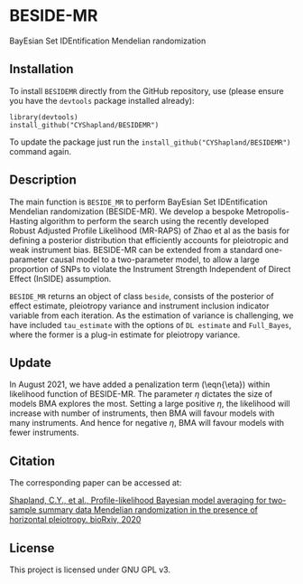 # BESIDE-MR
BayEsian Set IDEntification Mendelian randomization

## Installation
To install `BESIDEMR` directly from the GitHub repository, use (please ensure you have the `devtools` package installed already):

    library(devtools)
    install_github("CYShapland/BESIDEMR")
    
To update the package just run the `install_github("CYShapland/BESIDEMR")` command again.

## Description

The main function is `BESIDE_MR` to perform BayEsian Set IDEntification Mendelian randomization (BESIDE-MR). We develop a bespoke Metropolis-Hasting algorithm to perform the search using the recently developed Robust Adjusted Profile Likelihood (MR-RAPS) of Zhao et al as the basis for defining a posterior distribution that efficiently accounts for pleiotropic and weak instrument bias. BESIDE-MR can be extended from a standard one-parameter causal model to a two-parameter model, to allow a large proportion of SNPs to violate the Instrument Strength Independent of Direct Effect (InSIDE) assumption.

`BESIDE_MR` returns an object of class `beside`, consists of the posterior of effect estimate, pleiotropy variance and instrument inclusion indicator variable from each iteration. As the estimation of variance is challenging, we have included `tau_estimate` with the options of `DL estimate` and `Full_Bayes`, where the former is a plug-in estimate for pleiotropy variance.

## Update

In August 2021, we have added a penalization term (\eqn{\eta}) within likelihood function of BESIDE-MR. The parameter $\eta$ dictates the size of models BMA explores the most. Setting a large positive $\eta$, the likelihood will increase
with number of instruments, then BMA will favour models with many instruments. And hence for negative $\eta$, BMA will favour
models with fewer instruments.

## Citation

The corresponding paper can be accessed at:

[Shapland, C.Y., et al., Profile-likelihood Bayesian model averaging for two-sample summary data Mendelian randomization in the presence of horizontal pleiotropy. bioRxiv, 2020](https://www.biorxiv.org/content/10.1101/2020.02.11.943712v1)


## License

This project is licensed under GNU GPL v3.
